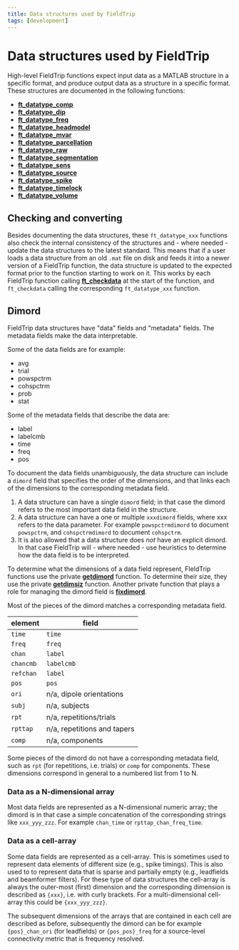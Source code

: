 ```yaml
---
title: Data structures used by FieldTrip
tags: [development]
---
```


# Data structures used by FieldTrip

High-level FieldTrip functions expect input data as a MATLAB structure in a specific format, and produce output data as a structure in a specific format. These structures are documented in the following functions:

- **[ft_datatype_comp](/reference/utilities/ft_datatype_comp)**
- **[ft_datatype_dip](/reference/utilities/ft_datatype_dip)**
- **[ft_datatype_freq](/reference/utilities/ft_datatype_freq)**
- **[ft_datatype_headmodel](/reference/utilities/ft_datatype_headmodel)**
- **[ft_datatype_mvar](/reference/utilities/ft_datatype_mvar)**
- **[ft_datatype_parcellation](/reference/utilities/ft_datatype_parcellation)**
- **[ft_datatype_raw](/reference/utilities/ft_datatype_raw)**
- **[ft_datatype_segmentation](/reference/utilities/ft_datatype_segmentation)**
- **[ft_datatype_sens](/reference/utilities/ft_datatype_sens)**
- **[ft_datatype_source](/reference/utilities/ft_datatype_source)**
- **[ft_datatype_spike](/reference/utilities/ft_datatype_spike)**
- **[ft_datatype_timelock](/reference/utilities/ft_datatype_timelock)**
- **[ft_datatype_volume](/reference/utilities/ft_datatype_volume)**

## Checking and converting

Besides documenting the data structures, these `ft_datatype_xxx` functions also check the internal consistency of the structures and - where needed - update the data structures to the latest standard. This means that if a user loads a data structure from an old `.mat` file on disk and feeds it into a newer version of a FieldTrip function, the data structure is updated to the expected format prior to the function starting to work on it. This works by each FieldTrip function calling **[ft_checkdata](/reference/utilities/ft_checkdata)** at the start of the function, and `ft_checkdata` calling the corresponding `ft_datatype_xxx` function.

## Dimord

FieldTrip data structures have "data" fields and "metadata" fields. The metadata fields make the data interpretable.

Some of the data fields are for example:

- avg
- trial
- powspctrm
- cohspctrm
- prob
- stat

Some of the metadata fields that describe the data are:

- label
- labelcmb
- time
- freq
- pos

To document the data fields unambiguously, the data structure can include a `dimord` field that specifies the order of the dimensions, and that links each of the dimensions to the corresponding metadata field.

1. A data structure can have a single `dimord` field; in that case the dimord refers to the most important data field in the structure.
2. A data structure can have a one or multiple `xxxdimord` fields, where xxx refers to the data parameter. For example `powspctrmdimord` to document `powspctrm`, and `cohspctrmdimord` to document `cohspctrm`.
3. It is also allowed that a data structure does _not_ have an explicit dimord. In that case FieldTrip will - where needed - use heuristics to determine how the data field is to be interpreted.

To determine what the dimensions of a data field represent, FIeldTrip functions use the private **[getdimord](/reference/private/getdimord)** function. To determine their size, they use the private **[getdimsiz](/reference/private/getdimsiz)** function. Another private function that plays a role for managing the dimord field is **[fixdimord](/reference/private/fixdimord)**.

Most of the pieces of the dimord matches a corresponding metadata field.

| element   | field                       |
| --------- | --------------------------- |
| `time`    | `time`                      |
| `freq`    | `freq`                      |
| `chan`    | `label`                     |
| `chancmb` | `labelcmb`                  |
| `refchan` | `label`                     |
| `pos`     | `pos`                       |
| `ori`     | n/a, dipole orientations    |
| `subj`    | n/a, subjects               |
| `rpt`     | n/a, repetitions/trials     |
| `rpttap`  | n/a, repetitions and tapers |
| `comp`    | n/a, components             |

Some pieces of the dimord do not have a corresponding metadata field, such as `rpt` (for repetitions, i.e. trials) or `comp` for components. These dimensions correspond in general to a numbered list from 1 to N.

### Data as a N-dimensional array

Most data fields are represented as a N-dimensional numeric array; the dimord is in that case a simple concatenation of the corresponding strings like `xxx_yyy_zzz`. For example `chan_time` or `rpttap_chan_freq_time`.

### Data as a cell-array

Some data fields are represented as a cell-array. This is sometimes used to represent data elements of different size (e.g., spike timings). This is also used to to represent data that is sparse and partially empty (e.g., leadfields and beamformer filters). For these type of data structures the cell-array is always the outer-most (first) dimension and the corresponding dimension is described as `{xxx}`, i.e. with curly brackets. For a multi-dimensional cell-array this could be `{xxx_yyy_zzz}`.

The subsequent dimensions of the arrays that are contained in each cell are described as before, subsequently the dimord can be for example `{pos}_chan_ori` (for leadfields) or `{pos_pos}_freq` for a source-level connectivity metric that is frequency resolved.
